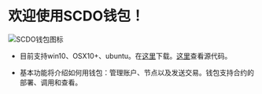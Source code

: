 # 欢迎使用SCDO钱包！

![SCDO钱包图标](imgs/wallet.ico)



- 目前支持win10、OSX10+、ubuntu。在[这里](https://github.com/scdoproject/ScdoWallet/releases/latest)下载。[这里](https://github.com/scdoproject/ScdoWallet)查看源代码。

- 基本功能将介绍如何用钱包：管理账户、节点以及发送交易。钱包支持合约的部署、调用和查看。
